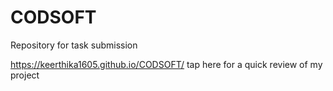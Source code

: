 # CODSOFT
Repository for task submission

https://keerthika1605.github.io/CODSOFT/ tap here for a quick review of my project
